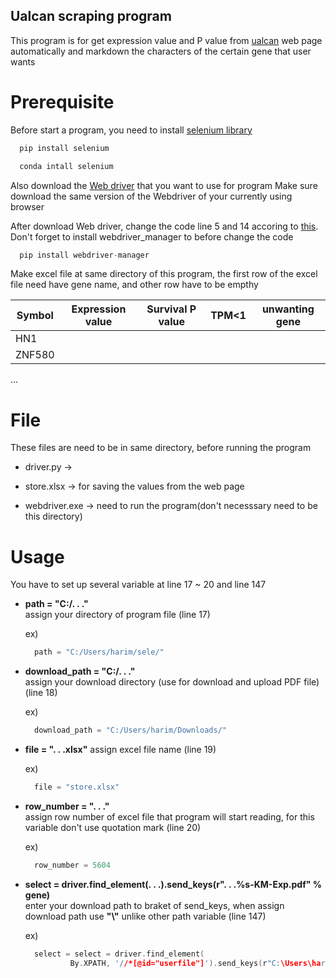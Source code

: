 ## Ualcan scraping program


This program is for get expression value and P value from [ualcan](http://ualcan.path.edu) web page
automatically and markdown the characters of the certain gene that user wants


# Prerequisite


Before start a program, you need to install [selenium library](https://www.selenium.dev/documentation/webdriver/getting_started/install_library/)
```c
  pip install selenium
```
```c
  conda intall selenium
```
 
 
Also download the [Web driver](https://www.selenium.dev/documentation/webdriver/getting_started/install_drivers/) that you want to use for program
Make sure download the same version of the Webdriver of your currently using browser


After download Web driver, change the code line 5 and 14 accoring to [this](https://github.com/SergeyPirogov/webdriver_manager). Don't forget to install webdriver_manager to before change the code
```c
  pip install webdriver-manager
```

Make excel file at same directory of this program, the first row of the excel file need have gene name, and other row have to be empthy


Symbol|Expression value|Survival P value|TPM<1|unwanting gene
---|---|---|---|---|
HN1|||||
ZNF580|||||
...



# File
These files are need to be in same directory, before running the program


* driver.py -> 

* store.xlsx -> for saving the values from the web page

* webdriver.exe -> need to run the program(don't necesssary need to be this directory)



# Usage
You have to set up several variable at line 17 ~ 20 and line 147


* __path = "C:/. . ."__  
assign your directory of program file (line 17)
  
  ex)
  ```c
    path = "C:/Users/harim/sele/"
  ```


* __download_path = "C:/. . ."__  
assign your download directory (use for download and upload PDF file) (line 18)

  ex)
  ```c
    download_path = "C:/Users/harim/Downloads/"
  ```


* __file = ". . .xlsx"__ 
assign excel file name (line 19)
  
  ex)
  ```c
    file = "store.xlsx"
  ```


* __row_number = ". . ."__  
assign row number of excel file that program will start reading, for this variable don't use quotation mark (line 20)

  ex)
  ```c
    row_number = 5604
  ```

* __select = driver.find_element(. . .).send_keys(r". . .%s-KM-Exp.pdf" % gene)__  
enter your download path to braket of send_keys, when assign download path use __"\\"__ unlike other path variable (line 147)

  ex)
  ```c
    select = select = driver.find_element(
            By.XPATH, '//*[@id="userfile"]').send_keys(r"C:\Users\harim\Downloads\%s-KM-Exp.pdf" % gene)
